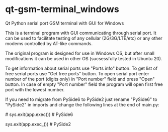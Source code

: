 # qt-gsm-terminal_windows
Qt Python serial port GSM terminal with GUI for Windows

This is a terminal program with GUI communicating through serial port.
It can be used to facilitate testing of any cellular (2G/3G/LTE/etc) or any other modems controlled by AT-like commands.

The original program is designed for use in Windows OS,
but after small modifications it can be used in other OS (sucsessfully tested in Ubuntu 20).

To get information about serial ports use "Ports info" button.
To get list of free serial ports use "Get free ports" button.
To open serial port enter number of the port (digits only) in "Port number" field and press "Open" button.
In case of empty "Port number" field the program will open first free port with the lowest number.

If you need to migrate from PySide6 to PySide2 just rename "PySide6" to "PySide2" in imports and change the following lines at the end of main.py:

\# sys.exit(app.exec())  # PySide6

sys.exit(app.exec_())   # PySide2
